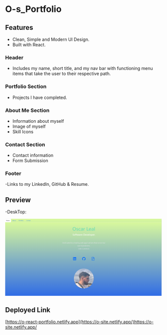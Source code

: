 # O-s_Portfolio

## Features

- Clean, Simple and Modern UI Design.
- Built with React.

### Header

- Includes my name, short title, and my nav bar with functioning menu items that take the user to their respective path.

### Portfolio Section

- Projects I have completed.

### About Me Section

- Information about myself
- Image of myself
- Skill Icons

### Contact Section

- Contact information
- Form Submission

### Footer

-Links to my LinkedIn, GitHub & Resume.

## Preview

-DeskTop:

![](./public/Portfolio%20Home.png)

## Deployed Link

[https://o-react-portfolio.netlify.app](https://o-site.netlify.app/)https://o-site.netlify.app/
